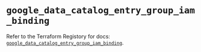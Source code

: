 # `google_data_catalog_entry_group_iam_binding`

Refer to the Terraform Registory for docs: [`google_data_catalog_entry_group_iam_binding`](https://www.terraform.io/docs/providers/google-beta/r/google_data_catalog_entry_group_iam_binding).
